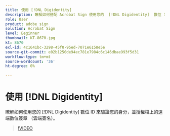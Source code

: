 ```yaml
---
title: 使用 [!DNL Digidentity]
description: 瞭解如何搭配 Acrobat Sign 使用您的  [!DNL Digidentity]  數位 ID
role: User
product: adobe sign
solution: Acrobat Sign
level: Beginner
thumbnail: KT-8670.jpg
kt: 8670
exl-id: 4c1641bc-3298-45f0-95ed-7071e6158e5e
source-git-commit: e02b1250de94ec781e7984c6c146dbae993f5d31
workflow-type: tm+mt
source-wordcount: '36'
ht-degree: 0%

---
```


# 使用 [!DNL Digidentity]

瞭解如何使用您的 [!DNL Digidentity] 數位 ID 來驗證您的身分，並授權檔上的遠端數位簽章 （雲端簽名）。

>[!VIDEO](https://video.tv.adobe.com/v/336991?hidetitle=true)
